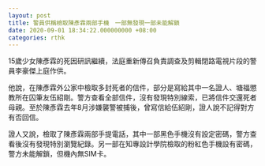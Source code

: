 ```yaml
---
layout: post
title: 警員供稱檢取陳彥霖兩部手機　一部無發現一部未能解鎖
date: 2020-09-01 18:34:22.000000000 +08:00
categories: rthk
---
```


15歲少女陳彥霖的死因研訊繼續，法庭重新傳召負責調查及剪輯閉路電視片段的警員李豪傑上庭作供。

他說，在陳彥霖外公家中檢取多封死者的信件，部分是寫給其中一名證人、塘福懲教所在囚筆友伍紹剛。警方查看全部信件，沒有發現特別線索，已將信件交還死者母親。至於陳彥霖去年8月涉嫌襲警被捕後，曾寫信給伍紹剛，證人說不記得對方有否回信。

證人又說，檢取了陳彥霖兩部手提電話，其中一部黑色手機沒有設定密碼，警方查看後沒有發現特別瀏覽紀錄。另一部在知專設計學院檢取的粉紅色手機設有密碼，警方未能解鎖，但機內無SIM卡。
